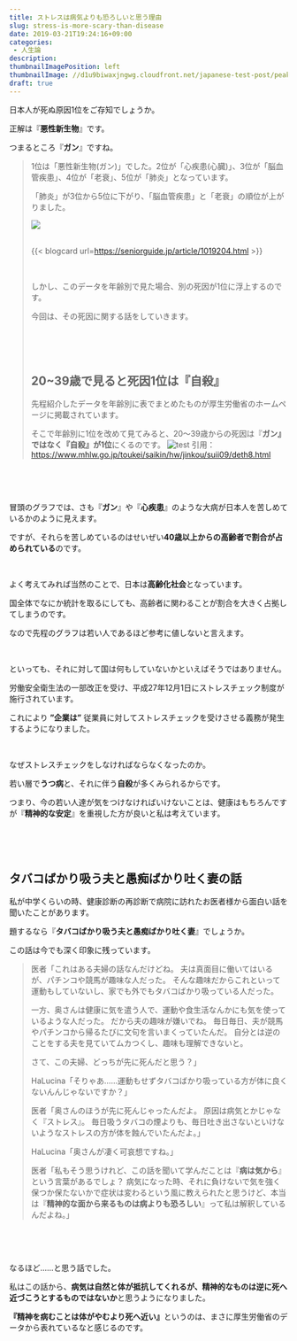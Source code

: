 ```yaml
---
title: ストレスは病気よりも恐ろしいと思う理由
slug: stress-is-more-scary-than-disease
date: 2019-03-21T19:24:16+09:00
categories: 
 - 人生論
description: 
thumbnailImagePosition: left
thumbnailImage: //d1u9biwaxjngwg.cloudfront.net/japanese-test-post/peak-140.jpg
draft: true
---
```

<!--more-->

日本人が死ぬ原因1位をご存知でしょうか。

正解は『<strong>悪性新生物</strong>』です。

つまるところ『<strong>ガン</strong>』ですね。
<blockquote>1位は「悪性新生物(ガン)」でした。2位が「心疾患(心臓)」、3位が「脳血管疾患」、4位が「老衰」、5位が「肺炎」となっています。

「肺炎」が3位から5位に下がり、「脳血管疾患」と「老衰」の順位が上がりました。
<div class="image-wrap">
<div class="inner">
<div class="row">
<div class="column">
<div class="img-wrap-h">
<div class="img-wrap-w"><img id="180910death01_o.png" class="resource" src="https://seniorguide.jp/img/sng/docs/1019/204/180910death01_o.png" /></div>
</div>
</div>
</div>
</div>
</div>
&nbsp;

{{< blogcard url=https://seniorguide.jp/article/1019204.html >}}&nbsp;

&nbsp;

しかし、このデータを年齢別で見た場合、別の死因が1位に浮上するのです。

今回は、その死因に関する話をしていきます。

&nbsp;

&nbsp;
<h2>20~39歳で見ると死因1位は『自殺』</h2>
先程紹介したデータを年齢別に表でまとめたものが厚生労働省のホームページに掲載されています。

そこで年齢別に1位を改めて見てみると、20～39歳からの死因は『<strong>ガン』ではなく『自殺』が1位</strong>にくるのです。
![test](/img/2019/03/canva-photo-editor-8.png)
引用：<a href="https://www.mhlw.go.jp/toukei/saikin/hw/jinkou/suii09/deth8.html">https://www.mhlw.go.jp/toukei/saikin/hw/jinkou/suii09/deth8.html</a></blockquote>
&nbsp;

&nbsp;

冒頭のグラフでは、さも『<strong>ガン</strong>』や『<strong>心疾患</strong>』のような大病が日本人を苦しめているかのように見えます。

ですが、それらを苦しめているのはせいぜい<strong>40歳以上からの高齢者で割合が占められている</strong>のです。

&nbsp;

よく考えてみれば当然のことで、日本は<strong>高齢化社会</strong>となっています。

国全体でなにか統計を取るにしても、高齢者に関わることが割合を大きく占拠してしまうのです。

なので先程のグラフは若い人であるほど参考に値しないと言えます。

&nbsp;

といっても、それに対して国は何もしていないかといえばそうではありません。

労働安全衛生法の一部改正を受け、平成27年12月1日にストレスチェック制度が施行されています。

これにより <strong>”企業は”</strong> 従業員に対してストレスチェックを受けさせる義務が発生するようになりました。

&nbsp;

なぜストレスチェックをしなければならなくなったのか。

若い層で<strong>うつ病</strong>と、それに伴う<strong>自殺</strong>が多くみられるからです。

つまり、今の若い人達が気をつけなければいけないことは、健康はもちろんですが『<strong>精神的な安定</strong>』を重視した方が良いと私は考えています。

&nbsp;

&nbsp;
<h2>タバコばかり吸う夫と愚痴ばかり吐く妻の話</h2>
私が中学くらいの時、健康診断の再診断で病院に訪れたお医者様から面白い話を聞いたことがあります。

題するなら『<strong>タバコばかり吸う夫と愚痴ばかり吐く妻</strong>』でしょうか。

この話は今でも深く印象に残っています。
<blockquote>医者「これはある夫婦の話なんだけどね。
夫は真面目に働いてはいるが、パチンコや競馬が趣味な人だった。
そんな趣味だからこれといって運動もしていないし、家でも外でもタバコばかり吸っている人だった。

一方、奥さんは健康に気を遣う人で、運動や食生活なんかにも気を使っているような人だった。
だから夫の趣味が嫌いでね。
毎日毎日、夫が競馬やパチンコから帰るたびに文句を言いまくっていたんだ。
自分とは逆のことをする夫を見ていてムカつくし、趣味も理解できないと。

さて、この夫婦、どっちが先に死んだと思う？」

HaLucina「そりゃあ……運動もせずタバコばかり吸っている方が体に良くないんんじゃないですか？」

医者「奥さんのほうが先に死んじゃったんだよ。
原因は病気とかじゃなく『ストレス』。
毎日吸うタバコの煙よりも、毎日吐き出さないといけないようなストレスの方が体を蝕んでいたんだよ。」

HaLucina「奥さんが凄く可哀想ですね。」

医者「私もそう思うけれど、この話を聞いて学んだことは『<strong>病は気から</strong>』という言葉があるでしょ？
病気になった時、それに負けないで気を強く保つか保たないかで症状は変わるという風に教えられたと思うけど、本当は『<strong>精神的な面から来るものは病よりも恐ろしい</strong>』って私は解釈しているんだよね。」</blockquote>
&nbsp;

&nbsp;

なるほど……と思う話でした。

私はこの話から、<strong>病気は自然と体が抵抗してくれるが、精神的なものは逆に死へ近づこうとするものではないか</strong>と思うようになりました。

<strong>『精神を病むことは体がやむより死へ近い』</strong>というのは、まさに厚生労働省のデータから表れているなと感じるのです。
